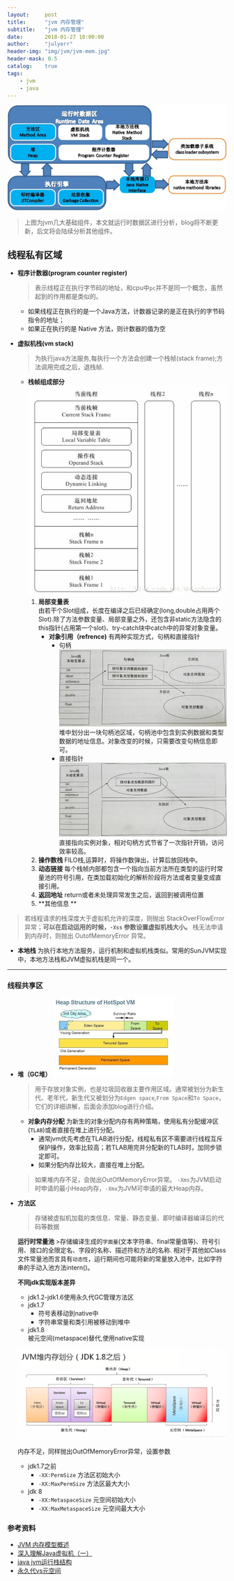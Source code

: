 ```yaml
---
layout:     post
title:      "jvm 内存管理"
subtitle:   "jvm 内存管理"
date:       2018-01-27 10:00:00
author:     "julyerr"
header-img: "img/jvm/jvm-mem.jpg"
header-mask: 0.5
catalog: 	true
tags:
    - jvm
    - java
---
```


![图片来源[1]](/img/jvm/jvm-mem-zone.png)
>上图为jvm几大基础组件，本文就运行时数据区进行分析，blog将不断更新，后文将会陆续分析其他组件。

## 线程私有区域
- **程序计数器(program counter register)**
	>表示线程正在执行字节码的地址，和cpu中`pc`并不是同一个概念，虽然起到的作用都是类似的。

    - 如果线程正在执行的是一个Java方法，计数器记录的是正在执行的字节码指令的地址；
    - 如果正在执行的是 Native 方法，则计数器的值为空

- **虚拟机栈(vm stack)**
	>为执行java方法服务,每执行一个方法会创建一个栈帧(stack frame);方法调用完成之后，退栈帧.

    + **栈帧组成部分**
![stack frame](/img/jvm/jvm-mem-stackFrame.png)
		1. **局部变量表**<br>
			由若干个Slot组成，长度在编译之后已经确定(long,double占用两个Slot).除了方法参数变量、局部变量之外，还包含非static方法隐含的this指针(占用第一个slot)、try-catch块中catch中的异常对象变量。
		    + **对象引用（refrence)**
					有两种实现方式，句柄和直接指针
			    + 句柄
![](/img/jvm/jvm-mem-refrence-jubing.jpeg)
				堆中划分出一块句柄池区域，句柄池中包含到实例数据和类型数据的地址信息。对象改变的时候，只需要改变句柄信息即可。
				+ 直接指针
![](/img/jvm/jvm-mem-refrence-pointer.jpeg)					
				直接指向实例对象，相对句柄方式节省了一次指针开销，访问效率较高。
		2. **操作数栈**
			FILO栈,运算时，将操作数弹出，计算后放回栈中。
		3. **动态链接**
			每个栈帧内部都包含一个指向当前方法所在类型的运行时常量池的符号引用，在类加载初始化的解析阶段将方法或者变量变成直接引用。
		4. **返回地址**
			return或者未处理异常发生之后，返回到被调用位置
		5. **其他信息	**
	
>若线程请求的栈深度大于虚拟机允许的深度，则抛出 StackOverFlowError 异常；**可以在启动运用的时候，`-Xss` 参数设置虚拟机栈大小。**
	栈无法申请到内存时，则抛出 OutofMemoryError 异常。

- **本地栈**
	为执行本地方法服务，运行机制和虚拟机栈类似。常用的SunJVM实现中，本地方法栈和JVM虚拟机栈是同一个。

---

### 线程共享区
- **堆（GC堆）**
![heap](/img/jvm/jvm-mem-heap-old.jpeg)

    >用于存放对象实例，也是垃圾回收器主要作用区域。通常被划分为新生代、老年代，新生代又被划分为`Edgen space`,`From Space`和`To Space`，它们的详细讲解，后面会添加blog进行介绍。

    + **对象内存分配**
    为新生的对象分配内存有两种策略，使用私有分配缓冲区(`TLAB`)或者直接在堆上进行分配。
        - 通常jvm优先考虑在TLAB进行分配，线程私有区不需要进行线程互斥保护操作，效率比较高；若TLAB用完并分配新的TLAB时，加同步锁定即可。
		- 如果分配内存比较大，直接在堆上分配。

	>如果堆内存不足，会抛出OutOfMemoryError异常。
	`-Xms`为JVM启动时申请的最小Heap内存，`-Xmx`为JVM可申请的最大Heap内存。		
- **方法区**
	>存储被虚拟机加载的类信息、常量、静态变量、即时编译器编译后的代码等数据
	
    **运行时常量池**
        >存储编译生成的`字面量`(文本字符串、final常量值等)、符号引用、接口的全限定名、字段的名称、描述符和方法的名称.
		相对于其他如Class文件常量池而言具有`动态性`，运行期间也可能将新的常量放入池中，比如字符串的手动入池方法intern()。
	
    **不同jdk实现版本差异**
	- jdk1.2-jdk1.6使用永久代GC管理方法区
	- jdk1.7
		- 符号表移动到native中
		- 字符串常量和类引用被移动到堆中
	- jdk1.8	
		被元空间(metaspace)替代,使用native实现
	
    ![](/img/jvm/jvm-mem-method-new.png)
    
    内存不足，同样抛出OutOfMemoryError异常，设置参数
    - jdk1.7之前
		- `-XX:PermSize` 方法区初始大小
		- `-XX:MaxPermSize` 方法区最大大小
    - jdk 8
		- `-XX:MetaspaceSize` 元空间初始大小
		- `-XX:MaxMetaspaceSize` 元空间最大大小	

		

### 参考资料
[1]:http://sparkyuan.me/2016/04/22/JVM%E8%BF%90%E8%A1%8C%E6%97%B6%E6%95%B0%E6%8D%AE%E5%8C%BA%E5%9F%9F/

- [JVM 内存模型概述](http://blog.csdn.net/justloveyou_/article/details/71189093)
- [深入理解Java虚拟机（一）](https://www.jianshu.com/p/62f9db4d1df3)
- [java jvm运行栈结构](http://blog.csdn.net/quinnnorris/article/details/76467948)
- [永久代vs元空间](https://www.jianshu.com/p/9f1c5051b44d)